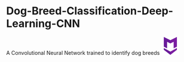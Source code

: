 # Dog-Breed-Classification-Deep-Learning-CNN
A Convolutional Neural Network trained to identify dog breeds
![alt text](https://github.com/adam-p/markdown-here/raw/master/src/common/images/icon48.png "Logo Title Text 1")
